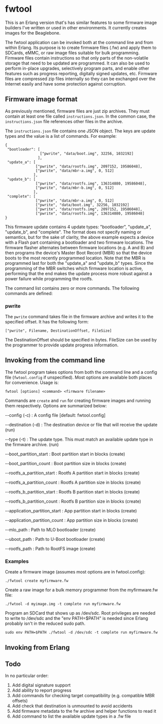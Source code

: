# fwtool

This is an Erlang version that's has similar features to some firmware
image builders I've written or used in other environments. It
currently creates images for the Beaglebone.

The fwtool application can be invoked both at the command line and
from within Erlang. Its purpose is to create firmware files (.fw) and
apply them to SDCards, eMMC, or raw image files suitable for bulk
programming.  Firmware files contain instructions so that only parts
of the non-volatile storage that need to be updated are programmed. It
can also be used to perform in-place upgrades, selectively program
parts, and enable other features such as progress reporting, digitally
signed updates, etc.  Firmware files are compressed zip files
internally so they can be exchanged over the Internet easily and have
some protection against corruption.

## Firmware image format

As previously mentioned, firmware files are just zip archives. They must
contain at least one file called `instructions.json`. In the common
case, the `instructions.json` file references other files in the
archive.

The `instructions.json` file contains one JSON object. The keys are
update types and the value is a list of commands. For example:

    {
     "bootloader": [
                    ["pwrite", "data/boot.img", 32256, 1032192]
                   ],
     "update_a": [
                  ["pwrite", "data/rootfs.img", 2097152, 19586048],
                  ["pwrite", "data/mbr-a.img", 0, 512]
                 ],
     "update_b": [
                  ["pwrite", "data/rootfs.img", 136314880, 19586048],
                  ["pwrite", "data/mbr-b.img", 0, 512]
                 ],
     "complete": [
                  ["pwrite", "data/mbr-a.img", 0, 512]
                  ["pwrite", "data/boot.img", 32256, 1032192]
                  ["pwrite", "data/rootfs.img", 2097152, 19586048],
                  ["pwrite", "data/rootfs.img", 136314880, 19586048]
    }

This firmware update contains 4 update types: "bootloader",
"update_a", "update_b", and "complete". The format does not specify
naming or semantics, but for the sake of clarity, the above example
expects a device with a Flash part containing a bootloader and two
firmware locations. The firmware flasher alternates between firmware
locations (e.g. A and B) and then programs the device's Master Boot
Record (MBR) so that the device boots to the most recently programmed
location. Note that the MBR is programmed last for both the "update_a"
and "update_b" types. Since the programming of the MBR switches which
firmware location is active, performing that the end makes the update
process more robust against a power failure while programming the
rootfs.

The command list contains zero or more commands. The following
commands are defined:

### pwrite

The `pwrite` command takes file in the firmware archive and writes it
to the specified offset. It has the following form:

    ["pwrite", Filename, DestinationOffset, FileSize]

The DestinationOffset should be specified in bytes. FileSize can be
used by the programmer to provide update progress information.

## Invoking from the command line

The fwtool program takes options from both the command line and a
config file (`fwtool.config` if unspecified). Most options are
available both places for convenience. Usage is:

    fwtool [options] <command> <firmware filename>

Commands are `create` and `run` for creating firmware images and
running them respectively. Options are summarized below:

--config (-c)
: A config file [default: fwtool.config]

--destination (-d)
: The destination device or file that will receive the update (run)

--type (-t)
: The update type. This must match an available update type in the
firmware archive. (run)

--boot_partition_start
: Boot partition start in blocks (create)

--boot_partition_count
: Boot partition size in blocks (create)

--rootfs_a_partition_start
: Rootfs A partition start in blocks (create)

--rootfs_a_partition_count
: Rootfs A partition size in blocks (create)

--rootfs_b_partition_start
: Rootfs B partition start in blocks (create)

--rootfs_b_partition_count
: Rootfs B partition size in blocks (create)

--application_partition_start
: App partition start in blocks (create)

--application_partition_count
: App partition size in blocks (create)

--mlo_path
: Path to MLO bootloader (create)

--uboot_path
: Path to U-Boot bootloader (create)

--rootfs_path
: Path to RootFS image (create)

### Examples

Create a firmware image (assumes most options are in fwtool.config):

    ./fwtool create myfirmware.fw

Create a raw image for a bulk memory programmer from the myfirmware.fw
file:

    ./fwtool -d myimage.img -t complete run myfirmware.fw

Program an SDCard that shows up as /dev/sdc. Root privileges are needed
to write to /dev/sdc and the "env PATH=$PATH" is needed since Erlang
probably isn't in the reduced sudo path.

    sudo env PATH=$PATH ./fwtool -d /dev/sdc -t complete run myfirmware.fw

## Invoking from Erlang

## Todo

In no particular order:

 1. Add digital signature support
 2. Add ability to report progress
 3. Add commands for checking target compatibility (e.g. compatible MBR offsets)
 4. Add check that destination is unmounted to avoid accidents
 5. Add firmware metadata to the fw archive and helper functions to read it
 6. Add command to list the available update types in a .fw file
